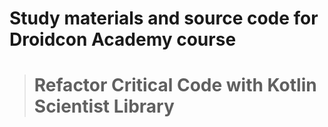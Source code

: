 # Study materials and source code for **Droidcon Academy** course 
> # Refactor Critical Code with Kotlin Scientist Library 

